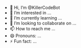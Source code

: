 - 👋 Hi, I’m @KillerCodeBot
- 👀 I’m interested in ...
- 🌱 I’m currently learning ...
- 💞️ I’m looking to collaborate on ...
- 📫 How to reach me ...
- 😄 Pronouns: ...
- ⚡ Fun fact: ...

<!---
KillerCodeBot/KillerCodeBot is a ✨ special ✨ repository because its `README.md` (this file) appears on your GitHub profile.
You can click the Preview link to take a look at your changes.
--->
